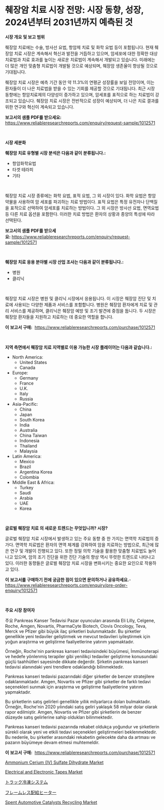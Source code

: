<p><h1>췌장암 치료 시장 전망: 시장 동향, 성장, 2024년부터 2031년까지 예측된 것</h1></p><p><strong>시장 개요 및 보고 범위</strong></p>
<p><p>췌장암 치료에는 수술, 방사선 요법, 항암제 치료 및 화학 요법 등이 포함됩니다. 현재 췌장암 치료 시장은 계속해서 혁신과 발전을 거듭하고 있으며, 암세포에 대한 정확한 대상 치료법과 치료 효과를 높이는 새로운 치료법이 계속해서 개발되고 있습니다. 미래에는 더 많은 개인 맞춤형 치료법이 개발될 것으로 예상되며, 췌장암 생존율이 향상될 것으로 기대됩니다. </p><p>췌장암 치료 시장은 예측 기간 동안 약 11.3%의 연평균 성장률을 보일 전망이며, 이는 환자들이 더 나은 치료법을 받을 수 있는 기회를 제공할 것으로 기대됩니다. 최근 시장 동향에는 항암치료제의 다양성이 증가하고 있으며, 암세포를 표적으로 하는 치료법이 강조되고 있습니다. 췌장암 치료 시장은 전반적으로 성장이 예상되며, 더 나은 치료 결과를 위한 연구와 혁신이 계속되고 있습니다.</p></p>
<p><strong>보고서의 샘플 PDF를 받으세요:</strong> <a href="https://www.reliableresearchreports.com/enquiry/request-sample/1012571">https://www.reliableresearchreports.com/enquiry/request-sample/1012571</a></p>
<p>&nbsp;</p>
<p><strong>시장 세분화</strong></p>
<p><strong>췌장암 치료 유형별 시장 분석은 다음과 같이 분류됩니다.:</strong></p>
<p><ul><li>항암화학요법</li><li>타겟 테라피</li><li>기타</li></ul></p>
<p>&nbsp;</p>
<p><p>췌장암 치료 시장 종류에는 화학 요법, 표적 요법, 그 외 시장이 있다. 화학 요법은 항암 약물을 사용하여 암 세포를 파괴하는 치료 방법이다. 표적 요법은 특정 유전자나 단백질을 표적으로 선택하여 암세포를 치료하는 방법이다. 그 외 시장은 방사선 요법, 면역요법 등 다른 치료 옵션을 포함한다. 이러한 치료 방법은 환자의 상황과 종양의 특성에 따라 선택된다.</p></p>
<p><strong>보고서의 샘플 PDF를 받으세요:</strong>&nbsp;<a href="https://www.reliableresearchreports.com/enquiry/request-sample/1012571">https://www.reliableresearchreports.com/enquiry/request-sample/1012571</a></p>
<p>&nbsp;</p>
<p><strong> 췌장암 치료 응용 분야별 시장 산업 조사는 다음과 같이 분류됩니다.:</strong></p>
<p><ul><li>병원</li><li>클리닉</li></ul></p>
<p>&nbsp;</p>
<p><p>췌장암 치료 시장은 병원 및 클리닉 시장에서 응용됩니다. 이 시장은 췌장암 진단 및 치료에 사용되는 다양한 제품과 서비스를 포함합니다. 병원은 췌장암 환자에게 치료 및 관리 서비스를 제공하며, 클리닉은 췌장암 예방 및 조기 발견에 중점을 둡니다. 두 시장은 췌장암 환자들을 지원하고 치료하는 데 중요한 역할을 합니다.</p></p>
<p><strong>이 보고서 구매:</strong>&nbsp; <a href="https://www.reliableresearchreports.com/purchase/1012571">https://www.reliableresearchreports.com/purchase/1012571</a></p>
<p>&nbsp;</p>
<p><strong>지역 측면에서 췌장암 치료 지역별로 이용 가능한 시장 플레이어는 다음과 같습니다.:</strong></p>
<p><ul>
    <li>
        North America:
        <ul>
            <li>United States</li>
            <li>Canada</li>
        </ul>
    </li>
    <li>
        Europe:
        <ul>
            <li>Germany</li>
            <li>France</li>
            <li>U.K.</li>
            <li>Italy</li>
            <li>Russia</li>
        </ul>
    </li>
    <li>
        Asia-Pacific:
        <ul>
            <li>China</li>
            <li>Japan</li>
            <li>South Korea</li>
            <li>India</li>
            <li>Australia</li>
            <li>China Taiwan</li>
            <li>Indonesia</li>
            <li>Thailand</li>
            <li>Malaysia</li>
        </ul>
    </li>
    <li>
        Latin America:
        <ul>
            <li>Mexico</li>
            <li>Brazil</li>
            <li>Argentina Korea</li>
            <li>Colombia</li>
        </ul>
    </li>
    <li>
        Middle East & Africa:
        <ul>
            <li>Turkey</li>
            <li>Saudi</li>
            <li>Arabia</li>
            <li>UAE</li>
            <li>Korea</li>
        </ul>
    </li>
    </ul></p>
<p>&nbsp;</p>
<p><strong>글로벌 췌장암 치료 의 새로운 트렌드는 무엇입니까? 시장?</strong></p>
<p><p>글로벌 췌장암 치료 시장에서 발생하고 있는 주요 동향 중 한 가지는 면역학 치료법의 증가다. 면역학 치료법은 환자의 면역 체계를 강화하여 암을 치료하는 방법으로, 최근에 많은 연구 및 개발이 진행되고 있다. 또한 정밀 의학 기술을 활용한 맞춤형 치료법도 늘어나고 있으며, 암의 조기 진단을 위한 진단 기술의 향상 역시 뚜렷한 트렌드로 나타나고 있다. 이러한 동향들은 글로벌 췌장암 치료 시장을 변화시키는 중요한 요인으로 작용하고 있다.</p></p>
<p><strong>이 보고서를 구매하기 전에 궁금한 점이 있으면 문의하거나 공유하세요.</strong>- <a href="https://www.reliableresearchreports.com/enquiry/pre-order-enquiry/1012571">https://www.reliableresearchreports.com/enquiry/pre-order-enquiry/1012571</a></p>
<p>&nbsp;</p>
<p><strong>주요 시장 참여자</strong></p>
<p><p>주요 Pankreas Kanser Tedavisi Pazar oyuncuları arasında Eli Lilly, Celgene, Roche, Amgen, Novartis, PharmaCyte Biotech, Clovis Oncology, Teva, Merck ve Pfizer gibi büyük ilaç şirketleri bulunmaktadır. Bu şirketler genellikle yeni tedaviler geliştirmek ve mevcut tedavileri iyileştirmek için yoğun araştırma ve geliştirme faaliyetlerine yatırım yapmaktadır.</p><p>Örneğin, Roche'nin pankreas kanseri tedavisindeki büyümesi, İmmünoterapi ve hedefe yönlenmiş terapiler gibi yenilikçi tedaviler geliştirme konusundaki güçlü taahhütleri sayesinde dikkate değerdir. Şirketin pankreas kanseri tedavisi alanındaki yeni trendlere odaklandığı bilinmektedir.</p><p>Pankreas kanseri tedavisi pazarındaki diğer şirketler de benzer stratejilere odaklanmaktadır. Amgen, Novartis ve Pfizer gibi şirketler de farklı tedavi seçenekleri sunmak için araştırma ve geliştirme faaliyetlerine yatırım yapmaktadır.</p><p>Bu şirketlerin satış gelirleri genellikle yıllık milyarlarca doları bulmaktadır. Örneğin, Roche'nin 2020 yılındaki satış geliri yaklaşık 58 milyar dolar olarak rapor edilmiştir. Amgen, Novartis ve Pfizer gibi şirketlerin de benzer düzeyde satış gelirlerine sahip oldukları bilinmektedir.</p><p>Pankreas kanseri tedavisi pazarında rekabet oldukça yoğundur ve şirketlerin sürekli olarak yeni ve etkili tedavi seçenekleri geliştirmeleri beklenmektedir. Bu nedenle, bu şirketler arasındaki rekabetin gelecekte daha da artması ve pazarın büyümeye devam etmesi muhtemeldir.</p></p>
<p><strong>이 보고서 구매:</strong>&nbsp;&nbsp;<a href="https://www.reliableresearchreports.com/purchase/1012571">https://www.reliableresearchreports.com/purchase/1012571</a></p>
<p><p><a href="https://github.com/jhcraigie/Market-Research-Report-List-2/blob/main/ammonium-cerium-iv-sulfate-dihydrate-market.md">Ammonium Cerium (IV) Sulfate Dihydrate Market</a></p><p><a href="https://issuu.com/reportprime-2/docs/electrical-and-electronic-tapes-market-size-2030.p">Electrical and Electronic Tapes Market</a></p><p><a href="https://github.com/xnljig2898992/Market-Research-Report-List-1/blob/main/21396221904.md">トラック冷凍システム</a></p><p><a href="https://github.com/adcxff01450218/Market-Research-Report-List-1/blob/main/30657961905.md">フレームレス配給ヒーター</a></p><p><a href="https://florentine-yuzu-f42.notion.site/Spent-Automotive-Catalysts-Recycling-Market-Centers-on-Aspects-such-as-Market-Growth-Market-Share--cbae6e49486b40378181640dcc1d9646">Spent Automotive Catalysts Recycling Market</a></p></p>
